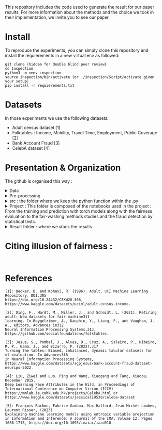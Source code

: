 This repository includes the code used to generate the result for our paper results. 
For more information about the methods and the choice we took in their implementation, we invite you to see our paper.

# Install
To reproduce the experiments, you can simply clone this repository and install the requierements in a new virtual env as followed:

```
git clone (hidden for double blind peer review)
cd Inspection
python3 -m venv inspection
source inspection/bin/activate (or ./inspection/Script/activate given your setup)
pip install -r requierements.txt
```

# Datasets
In those experiments we use the following datasets:
- Adult census dataset [1]
- Folktables : Income, Mobility, Travel Time, Employment, Public Coverage [2]
- Bank Account Fraud [3]
- CelebA dataset [4]

# Presentation & Organization 

The github is organised this way : 
<details>
<summary> Data </summary>
      
contains the datasets in csv which we used, the csv are naturally too heavy for the Github 50Mo limit, hence they are downloadable here: [drive](https://drive.google.com/drive/folders/1LoHXfnelYLZf0b8Dbo3OqqlaKo-51IPY)
</details>

<details>
<summary> Pre-processing </summary>
      
2 jupyter notebooks which download and / or preprocess the BAF / Folktables dataets into ready to use datasets.
</details>

<details>
<summary> src : the folder where we keep the python function within the .py </summary>
      
- distance : manly different ways to compute the Wasserstein distance or the Kullback-Leibler divergence
- GEMS3_base_explainer : The file having the entropic projection fonction (with both balanced and proportional case). Original idea from [5].
- mitigation_fct : Function enabling fair-washing, in particular Matching_W(X,S,Ŷ), Replace (S,Ŷ)
- Gems_Wasserstein : the file having the wasserstein projection and semi-discret algorithm (with balanced and proportional case, as well as with or without 1D-projection)
- sampling : useful functions regarding sampling and attempts to optimize sampling
- utils : regular utils file
</details>

<details>
<summary> Project : This folder is composed of the notebooks used in the project : From the training and prediction with torch models along with the fairness evaluation to the fair-washing methods studies and the fraud detection by statistical tests. </summary>
      
- The notebooks (ADULT/BAF/Folktable)_fairwashing show how we remove the DI bias (to 0.8) from the dataset with every method, we register every result including the neural network's weight for reproductibility.
- Result Analysis : Notebook where we evaluate the distance from the modified dataset and the original one (for W and KL ; and on (X,S,Ŷ) and (S,Ŷ)) as well as the 5 statistical tests. (as they can take some time to compute, we register the results within the json files dic_threshold.json and dic_test_result.json)
- Highest_undetected_fairwashing : Notebook where we find to which extent we can increase the Disparate Impact of the original datasets without being detected by any of the 5 tests with the Matching_W(X,S,Ŷ) method. (result in a json file as well : dic_unbiasing.json)
- W_KL_fairwashing_result : Notebook where we study the distance of the modified dataset with the original one with different Disparate Impact fairwashing goals.
- Simulated_exp : Experiences done on a simulated dataset where we compare for instance our optimized method against manual fair-washing method on the Wassserstein distance or the Kullback-Leibler on (S,Ŷ). 
- Sampling_size_analysis : Short notebook highlighting the sample size impact on the Adult dataset.
- CelebA_exp : Notebook where we study the usefulness of our test on non-tabular data, on the CelebA dataset: in particular, we study using statistical tests based on the last hidden layer of CNN classifiers.
</details>

<details>
<summary> Result folder : where we stock the results </summary>
      
Some of the Results were too heavy for the Github 50Mo limit, hence they are downloadable here: [drive](https://drive.google.com/drive/folders/1LoHXfnelYLZf0b8Dbo3OqqlaKo-51IPY)
</details>


# Citing illusion of fairness : 

```


```

# References

```
[1]: Becker, B. and Kohavi, R. (1996). Adult. UCI Machine Learning Repository. DOI:305
https://doi.org/10.24432/C5XW20.306, https://www.kaggle.com/datasets/uciml/adult-census-income.

[2]: Ding, F., Hardt, M., Miller, J., and Schmidt, L. (2021). Retiring adult: New datasets for fair machine311
learning. In Beygelzimer, A., Dauphin, Y., Liang, P., and Vaughan, J. W., editors, Advances in312
Neural Information Processing Systems.313, https://github.com/socialfoundations/folktables.

[3]: Jesus, S., Pombal, J., Alves, D., Cruz, A., Saleiro, P., Ribeiro, R. P., Gama, J., and Bizarro, P. (2022).317
Turning the tables: Biased, imbalanced, dynamic tabular datasets for ml evaluation. In Advances318
in Neural Information Processing Systems, https://www.kaggle.com/datasets/sgpjesus/bank-account-fraud-dataset-neurips-2022.

[4]: Liu, Ziwei and Luo, Ping and Wang, Xiaogang and Tang, Xiaoou, December 2015, 
Deep Learning Face Attributes in the Wild, in Proceedings of International Conference on Computer Vision (ICCV)
https://mmlab.ie.cuhk.edu.hk/projects/CelebA.html or https://www.kaggle.com/datasets/jessicali9530/celeba-dataset

[5]: François Bachoc, Fabrice Gamboa, Max Halford, Jean-Michel Loubes, Laurent Risser, (2023)
Explaining machine learning models using entropic variable projection
in Information and Inference: A Journal of the IMA, Volume 12, Pages 1686–1715, https://doi.org/10.1093/imaiai/iaad010
```

